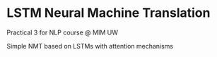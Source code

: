 # LSTM Neural Machine Translation
Practical 3 for NLP course @ MIM UW

Simple NMT based on LSTMs with attention mechanisms
